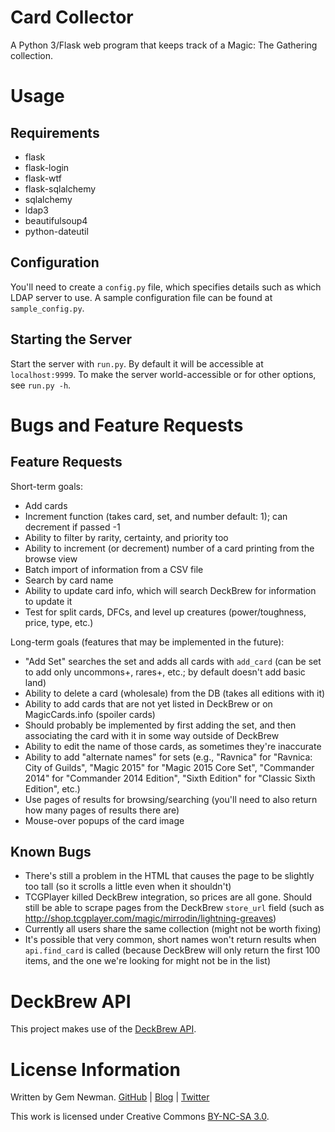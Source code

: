Card Collector
==============

A Python 3/Flask web program that keeps track of a Magic: The Gathering collection.

Usage
=====

Requirements
------------

* flask
* flask-login
* flask-wtf
* flask-sqlalchemy
* sqlalchemy
* ldap3
* beautifulsoup4
* python-dateutil

Configuration
-------------

You'll need to create a `config.py` file, which specifies details such as which LDAP server to use. A sample configuration file can be found at `sample_config.py`.

Starting the Server
-------------------

Start the server with `run.py`. By default it will be accessible at `localhost:9999`. To make the server world-accessible or for other options, see `run.py -h`.

Bugs and Feature Requests
=========================

Feature Requests
----------------

Short-term goals:

* Add cards
* Increment function (takes card, set, and number default: 1); can decrement if passed -1
* Ability to filter by rarity, certainty, and priority too
* Ability to increment (or decrement) number of a card printing from the browse view
* Batch import of information from a CSV file
* Search by card name
* Ability to update card info, which will search DeckBrew for information to update it
* Test for split cards, DFCs, and level up creatures (power/toughness, price, type, etc.)

Long-term goals (features that may be implemented in the future):

* "Add Set" searches the set and adds all cards with `add_card` (can be set to add only uncommons+, rares+, etc.; by default doesn't add basic land)
* Ability to delete a card (wholesale) from the DB (takes all editions with it)
* Ability to add cards that are not yet listed in DeckBrew or on MagicCards.info (spoiler cards)
 * Should probably be implemented by first adding the set, and then associating the card with it in some way outside of DeckBrew
 * Ability to edit the name of those cards, as sometimes they're inaccurate
* Ability to add "alternate names" for sets (e.g., "Ravnica" for "Ravnica: City of Guilds", "Magic 2015" for "Magic 2015 Core Set", "Commander 2014" for "Commander 2014 Edition", "Sixth Edition" for "Classic Sixth Edition", etc.)
* Use pages of results for browsing/searching (you'll need to also return how many pages of results there are)
* Mouse-over popups of the card image

Known Bugs
----------

* There's still a problem in the HTML that causes the page to be slightly too tall (so it scrolls a little even when it shouldn't)
* TCGPlayer killed DeckBrew integration, so prices are all gone. Should still be able to scrape pages from the DeckBrew `store_url` field (such as http://shop.tcgplayer.com/magic/mirrodin/lightning-greaves)
* Currently all users share the same collection (might not be worth fixing)
* It's possible that very common, short names won't return results when `api.find_card` is called (because DeckBrew will only return the first 100 items, and the one we're looking for might not be in the list)

DeckBrew API
============

This project makes use of the [DeckBrew API](http://deckbrew.com/api/).

License Information
===================

Written by Gem Newman. [GitHub](https://github.com/spurll/) | [Blog](http://www.startleddisbelief.com) | [Twitter](https://twitter.com/spurll)

This work is licensed under Creative Commons [BY-NC-SA 3.0](https://creativecommons.org/licenses/by-nc-sa/3.0/).
